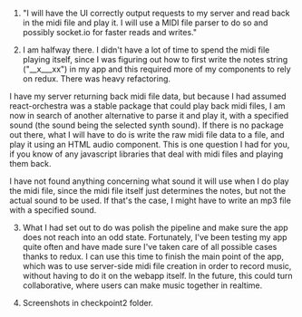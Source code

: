 1. "I will have the UI correctly output requests to my server and read back in the midi file and play it. I will use a MIDI file parser to do so and possibly socket.io for faster reads and writes."


2. I am halfway there. I didn't have a lot of time to spend the midi file playing itself, since I was figuring out how to first write the notes string ("__x___xx") in my app and this required more of my components to rely on redux. There was heavy refactoring.

I have my server returning back midi file data, but because I had assumed react-orchestra was a stable package that could play back midi files, I am now in search of another alternative to parse it and play it, with a specified sound (the sound being the selected synth sound). If there is no package out there, what I will have to do is write the raw midi file data to a file, and play it using an HTML audio component. This is one question I had for you, if you know of any javascript libraries that deal with midi files and playing them back.

I have not found anything concerning what sound it will use when I do play the midi file, since the midi file itself just determines the notes, but not the actual sound to be used. If that's the case, I might have to write an mp3 file with a specified sound.


3. What I had set out to do was polish the pipeline and make sure the app does not reach into an odd state. Fortunately, I've been testing my app quite often and have made sure I've taken care of all possible cases thanks to redux. I can use this time to finish the main point of the app, which was to use server-side midi file creation in order to record music, without having to do it on the webapp itself. In the future, this could turn collaborative, where users can make music together in realtime.


4. Screenshots in checkpoint2 folder.